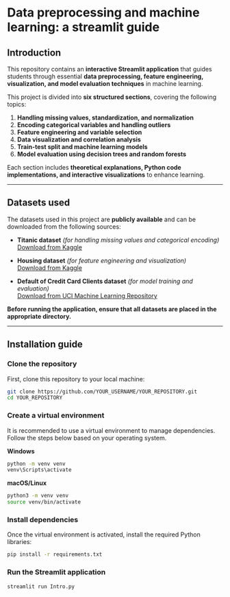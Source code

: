 # Data preprocessing and machine learning: a streamlit guide

## Introduction

This repository contains an **interactive Streamlit application** that guides students through essential **data preprocessing, feature engineering, visualization, and model evaluation techniques** in machine learning.

This project is divided into **six structured sections**, covering the following topics:

1. **Handling missing values, standardization, and normalization**
2. **Encoding categorical variables and handling outliers**
3. **Feature engineering and variable selection**
4. **Data visualization and correlation analysis**
5. **Train-test split and machine learning models**
6. **Model evaluation using decision trees and random forests**

Each section includes **theoretical explanations, Python code implementations, and interactive visualizations** to enhance learning.

---

## Datasets used

The datasets used in this project are **publicly available** and can be downloaded from the following sources:

- **Titanic dataset** _(for handling missing values and categorical encoding)_  
  [Download from Kaggle](https://www.kaggle.com/c/titanic/data)

- **Housing dataset** _(for feature engineering and visualization)_  
  [Download from Kaggle](https://www.kaggle.com/c/house-prices-advanced-regression-techniques/data)

- **Default of Credit Card Clients dataset** _(for model training and evaluation)_  
  [Download from UCI Machine Learning Repository](https://archive.ics.uci.edu/ml/datasets/default+of+credit+card+clients)

**Before running the application, ensure that all datasets are placed in the appropriate directory.**

---

## Installation guide

### **Clone the repository**

First, clone this repository to your local machine:

```sh
git clone https://github.com/YOUR_USERNAME/YOUR_REPOSITORY.git
cd YOUR_REPOSITORY

```

### **Create a virtual environment**

It is recommended to use a virtual environment to manage dependencies. Follow the steps below based on your operating system.

**Windows**

```sh
python -m venv venv
venv\Scripts\activate

```

**macOS/Linux**

```sh
python3 -m venv venv
source venv/bin/activate
```

### **Install dependencies**

Once the virtual environment is activated, install the required Python libraries:

```sh
pip install -r requirements.txt
```

### **Run the Streamlit application**

```sh
streamlit run Intro.py
```
